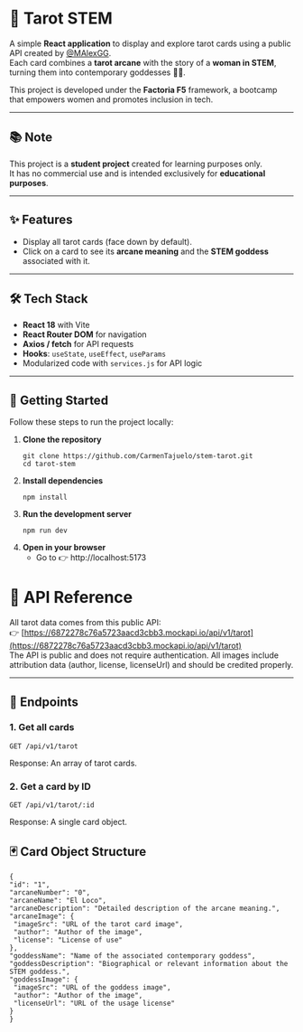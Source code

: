 # 🔮 Tarot STEM

A simple **React application** to display and explore tarot cards using a public API created by [@MAlexGG](https://github.com/MAlexGG).  
Each card combines a **tarot arcane** with the story of a **woman in STEM**, turning them into contemporary goddesses 👩‍🔬.  

This project is developed under the **Factoria F5** framework, a bootcamp that empowers women and promotes inclusion in tech.  

---

## 📚 Note

This project is a **student project** created for learning purposes only.  
It has no commercial use and is intended exclusively for **educational purposes**.

---

## ✨ Features

- Display all tarot cards (face down by default).  
- Click on a card to see its **arcane meaning** and the **STEM goddess** associated with it.  

---

## 🛠️ Tech Stack

- **React 18** with Vite  
- **React Router DOM** for navigation  
- **Axios / fetch** for API requests  
- **Hooks**: `useState`, `useEffect`, `useParams`  
- Modularized code with `services.js` for API logic  

---

## 🚀 Getting Started

Follow these steps to run the project locally:

1. **Clone the repository**
   ```
   git clone https://github.com/CarmenTajuelo/stem-tarot.git
   cd tarot-stem

2. **Install dependencies**
   ```
   npm install

3. **Run the development server**
   ```
   npm run dev
   
4. **Open in your browser**
   - Go to 👉 http://localhost:5173

# 📡 API Reference

All tarot data comes from this public API:  
👉 [https://6872278c76a5723aacd3cbb3.mockapi.io/api/v1/tarot](https://6872278c76a5723aacd3cbb3.mockapi.io/api/v1/tarot)  
The API is public and does not require authentication.
All images include attribution data (author, license, licenseUrl) and should be credited properly.

---

## 🔑 Endpoints

### 1. Get all cards
   ```
   GET /api/v1/tarot
   ````
Response: An array of tarot cards.

### 2. Get a card by ID
   ```
   GET /api/v1/tarot/:id
   ```
   Response: A single card object.

## 🃏 Card Object Structure
   ```
   {
  "id": "1",
  "arcaneNumber": "0",
  "arcaneName": "El Loco",
  "arcaneDescription": "Detailed description of the arcane meaning.",
  "arcaneImage": {
    "imageSrc": "URL of the tarot card image",
    "author": "Author of the image",
    "license": "License of use"
  },
  "goddessName": "Name of the associated contemporary goddess",
  "goddessDescription": "Biographical or relevant information about the STEM goddess.",
  "goddessImage": {
    "imageSrc": "URL of the goddess image",
    "author": "Author of the image",
    "licenseUrl": "URL of the usage license"
  }
}
   ```
